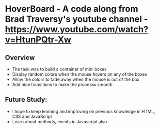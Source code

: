 # HoverBoard - A code along from Brad Traversy's youtube channel - https://www.youtube.com/watch?v=HtunPQtr-Xw

## Overview
- The task was to build a container of mini boxes
- Display random colors when the mouse hovers on any of the boxes
- Allow the colors to fade away when the mouse is out of the box
- Add nice transitions to make the processs smooth
  
## Future Study:
- I hope to keep learning and improving on previous knowledge in HTML, CSS and JavaScript
- Learn about methods, events in Javascript also
